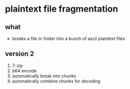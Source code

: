 #   plaintext file fragmentation

##  what
-   breaks a file or folder into a bunch of ascii plaintext files

##  version 2
1.  7-zip
2.  b64 encode
3.  automatically break into chunks
4.  automatically combine chunks for decoding